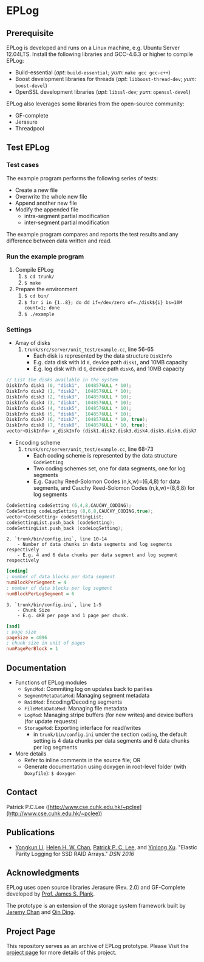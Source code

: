 # EPLog
## Prerequisite
EPLog is developed and runs on a Linux machine, e.g. Ubuntu Server 12.04LTS.
Install the following libraries and GCC-4.6.3 or higher to compile EPLog:

- Build-essential (*apt*: `build-essential`; *yum*: `make gcc gcc-c++`)
- Boost development libraries for threads (*apt*: `libboost-thread-dev`; *yum*: `boost-devel`)
- OpenSSL development libraries (*apt*: `libssl-dev`; *yum*: `openssl-devel`)

EPLog also leverages some libraries from the open-source community:

- GF-complete
- Jerasure
- Threadpool

## Test EPLog
### Test cases
The example program performs the following series of tests:

- Create a new file
- Overwrite the whole new file
- Append another new file
- Modify the appended file
  - intra-segment partial modification
  - inter-segment partial modification

The example program compares and reports the test results and any difference between data written and read.

### Run the example program
1. Compile EPLog
    1. `$ cd trunk/`
    2. `$ make`
2. Prepare the environment
    1. `$ cd bin/`
    2. `$ for i in {1..8}; do dd if=/dev/zero of=./disk${i} bs=10M count=1; done`
    3. `$ ./example`

### Settings
- Array of disks
    1. `trunk/src/server/unit_test/example.cc`, line 56-65
        - Each disk is represented by the data structure `DiskInfo`
        - E.g. data disk with id `0`, device path `disk1`, and 10MB capacity
        - E.g. log disk with id `6`, device path `disk6`, and 10MB capacity
```c
// List the disks available in the system
DiskInfo disk1 (0, "disk1",  1048576ULL * 10);
DiskInfo disk2 (1, "disk2",  1048576ULL * 10);
DiskInfo disk3 (2, "disk3",  1048576ULL * 10);
DiskInfo disk4 (3, "disk4",  1048576ULL * 10);
DiskInfo disk5 (4, "disk5",  1048576ULL * 10);
DiskInfo disk6 (5, "disk6",  1048576ULL * 10);
DiskInfo disk7 (6, "disk7",  1048576ULL * 10, true);
DiskInfo disk8 (7, "disk8",  1048576ULL * 10, true);
vector<DiskInfo> v_diskInfo {disk1,disk2,disk3,disk4,disk5,disk6,disk7,disk8};
```
- Encoding scheme
    1. `trunk/src/server/unit_test/example.cc`, line 68-73
        - Each coding scheme is represented by the data structure `CodeSetting`
        - Two coding schemes set, one for data segments, one for log segments
        - E.g. Cauchy Reed-Solomon Codes (n,k,w)=(6,4,8) for data segments, and Cauchy Reed-Solomon Codes (n,k,w)=(8,6,8) for log segments
```c
CodeSetting codeSetting (6,4,8,CAUCHY_CODING);
CodeSetting codeLogSetting (8,6,8,CAUCHY_CODING,true);
vector<CodeSetting> codeSettingList;
codeSettingList.push_back (codeSetting);
codeSettingList.push_back (codeLogSetting);
```
    2. `trunk/bin/config.ini`, line 10-14
        - Number of data chunks in data segments and log segments respectively
        - E.g. 4 and 6 data chunks per data segment and log segment respectively
```ini
[coding]
; number of data blocks per data segment
numBlockPerSegment = 4
; number of data blocks per log segment
numBlockPerLogSegment = 6
```
    3. `trunk/bin/config.ini`, line 1-5
        - Chunk Size
        - E.g. 4KB per page and 1 page per chunk.
```ini
[ssd]
; page size
pageSize = 4096 
; chunk size in unit of pages
numPagePerBlock = 1
```

## Documentation
- Functions of EPLog modules
    - `SyncMod`: Commiting log on updates back to parities
    - `SegmentMetaDataMod`: Managing segment metadata
    - `RaidMod`: Encoding/Decoding segments
    - `FileMetaDataMod`: Managing file metadata
    - `LogMod`: Managing stripe buffers (for new writes) and device buffers (for update requests)
    - `StorageMod`: Exporting interface for read/writes
        - in `trunk/bin/config.ini` under the section `coding`, the default setting is 4 data chunks per data segments and 6 data chunks per log segments
- More details
    - Refer to inline comments in the source file; OR
    - Generate documentation using doxygen in root-level folder (with `Doxyfile`): `$ doxygen`

## Contact
Patrick P.C.Lee ([http://www.cse.cuhk.edu.hk/~pclee](http://www.cse.cuhk.edu.hk/~pclee))

## Publications
- [Yongkun Li](http://staff.ustc.edu.cn/~ykli), [Helen H. W. Chan](http://www.cse.cuhk.edu.hk/~hwchan), [Patrick P. C. Lee](http://www.cse.cuhk.edu.hk/~pclee), and [Yinlong Xu](http://cs.ustc.edu.cn/szdw/bdjs/201006/t20100614_22073.html). "Elastic Parity Logging for SSD RAID Arrays." *DSN 2016*

## Acknowledgments
EPLog uses open source libraries Jerasure (Rev. 2.0) and GF-Complete developed by [Prof. James S. Plank](http://web.eecs.utk.edu/~plank/).

The prototype is an extension of the storage system framework built by [Jeremy Chan](https://github.com/jeremychan) and [Qin Ding](https://github.com/zie118).

## Project Page
This repository serves as an archive of EPLog prototype. Please Visit the [project page](http://ansrlab.cse.cuhk.edu.hk/software/eplog/) for more details of this project.
